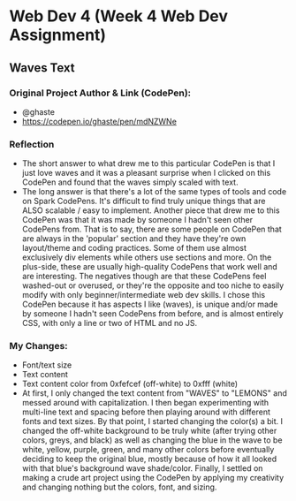 # Web Dev 4 (Week 4 Web Dev Assignment)

## Waves Text

### Original Project Author & Link (CodePen): 
  - @ghaste
  - https://codepen.io/ghaste/pen/mdNZWNe

### Reflection
  - The short answer to what drew me to this particular CodePen is that I just love waves and it was a pleasant surprise when I clicked on this CodePen and found that the waves simply scaled with text.
  - The long answer is that there's a lot of the same types of tools and code on Spark CodePens. It's difficult to find truly unique things that are ALSO scalable / easy to implement.
    Another piece that drew me to this CodePen was that it was made by someone I hadn't seen other CodePens from. That is to say, there are some people on CodePen that are always in the 'popular' section and they have they're own layout/theme and coding practices.
    Some of them use almost exclusively div elements while others use sections and more. On the plus-side, these are usually high-quality CodePens that work well and are interesting. 
    The negatives though are that these CodePens feel washed-out or overused, or they're the opposite and too niche to easily modify with only beginner/intermediate web dev skills.
    I chose this CodePen because it has aspects I like (waves), is unique and/or made by someone I hadn't seen CodePens from before, and is almost entirely CSS, with only a line or two of HTML and no JS.
### My Changes:
  - Font/text size
  - Text content
  - Text content color from 0xfefcef (off-white) to 0xfff (white)
  - At first, I only changed the text content from "WAVES" to "LEMONS" and messed around with capitalization. I then began experimenting with multi-line text and spacing before then playing around with different fonts and text sizes.
    By that point, I started changing the color(s) a bit. I changed the off-white background to be truly white (after trying other colors, greys, and black) as well as changing the blue in the wave to be white, yellow, purple, green, and many other colors before eventually deciding to keep the original blue, mostly because of how it all looked with that blue's background wave shade/color.
    Finally, I settled on making a crude art project using the CodePen by applying my creativity and changing nothing but the colors, font, and sizing.
